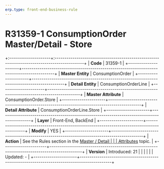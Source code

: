 ```yaml
---
erp.type: front-end-business-rule
---
```


# R31359-1 ConsumptionOrder Master/Detail - Store
+:---------------------+:---------------------------------------------------------------------------------------------+
| **Code**             | 31359-1                                                                                      |
+----------------------+----------------------------------------------------------------------------------------------+
| **Master Entity**    | ConsumptionOrder                                                                             |
+----------------------+----------------------------------------------------------------------------------------------+
| **Detail Entity**    | ConsumptionOrderLine                                                                         |
+----------------------+----------------------------------------------------------------------------------------------+
| **Master Attribute** | ConsumptionOrder.Store                                                                       |
+----------------------+----------------------------------------------------------------------------------------------+
| **Detail Attribute** | ConsumptionOrderLine.Store                                                                   |
+----------------------+----------------------------------------------------------------------------------------------+
| **Layer**            | Front-End, BackEnd                                                                           |
+----------------------+----------------------------------------------------------------------------------------------+
| **Modify**           | YES                                                                                          |
+----------------------+----------------------------------------------------------------------------------------------+
| **Action**           | See the Rules section in the [Master / Detail                                                |
|                      | Attributes](https://confluence.erp.net/pages/viewpage.action?pageId=2523212) topic.          |
+----------------------+----------------------------------------------------------------------------------------------+
| **Version**          | Introduced: 21                                                                               |
|                      |                                                                                              |
|                      | Updated: -                                                                                   |
+----------------------+----------------------------------------------------------------------------------------------+
